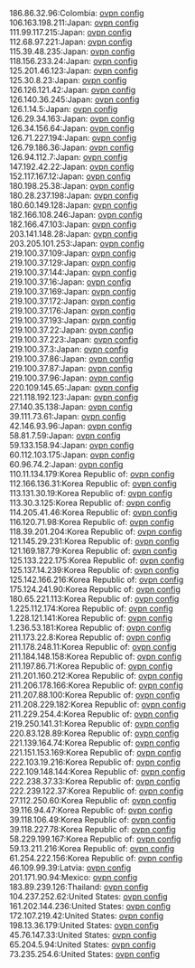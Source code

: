 186.86.32.96:Colombia: [ovpn config](vpn/186_86_32_96.ovpn)  
106.163.198.211:Japan: [ovpn config](vpn/106_163_198_211.ovpn)  
111.99.117.215:Japan: [ovpn config](vpn/111_99_117_215.ovpn)  
112.68.97.221:Japan: [ovpn config](vpn/112_68_97_221.ovpn)  
115.39.48.235:Japan: [ovpn config](vpn/115_39_48_235.ovpn)  
118.156.233.24:Japan: [ovpn config](vpn/118_156_233_24.ovpn)  
125.201.46.123:Japan: [ovpn config](vpn/125_201_46_123.ovpn)  
125.30.8.23:Japan: [ovpn config](vpn/125_30_8_23.ovpn)  
126.126.121.42:Japan: [ovpn config](vpn/126_126_121_42.ovpn)  
126.140.36.245:Japan: [ovpn config](vpn/126_140_36_245.ovpn)  
126.1.14.5:Japan: [ovpn config](vpn/126_1_14_5.ovpn)  
126.29.34.163:Japan: [ovpn config](vpn/126_29_34_163.ovpn)  
126.34.156.64:Japan: [ovpn config](vpn/126_34_156_64.ovpn)  
126.71.227.194:Japan: [ovpn config](vpn/126_71_227_194.ovpn)  
126.79.186.36:Japan: [ovpn config](vpn/126_79_186_36.ovpn)  
126.94.112.7:Japan: [ovpn config](vpn/126_94_112_7.ovpn)  
147.192.42.22:Japan: [ovpn config](vpn/147_192_42_22.ovpn)  
152.117.167.12:Japan: [ovpn config](vpn/152_117_167_12.ovpn)  
180.198.25.38:Japan: [ovpn config](vpn/180_198_25_38.ovpn)  
180.28.237.198:Japan: [ovpn config](vpn/180_28_237_198.ovpn)  
180.60.149.128:Japan: [ovpn config](vpn/180_60_149_128.ovpn)  
182.166.108.246:Japan: [ovpn config](vpn/182_166_108_246.ovpn)  
182.166.47.103:Japan: [ovpn config](vpn/182_166_47_103.ovpn)  
203.141.148.28:Japan: [ovpn config](vpn/203_141_148_28.ovpn)  
203.205.101.253:Japan: [ovpn config](vpn/203_205_101_253.ovpn)  
219.100.37.109:Japan: [ovpn config](vpn/219_100_37_109.ovpn)  
219.100.37.129:Japan: [ovpn config](vpn/219_100_37_129.ovpn)  
219.100.37.144:Japan: [ovpn config](vpn/219_100_37_144.ovpn)  
219.100.37.16:Japan: [ovpn config](vpn/219_100_37_16.ovpn)  
219.100.37.169:Japan: [ovpn config](vpn/219_100_37_169.ovpn)  
219.100.37.172:Japan: [ovpn config](vpn/219_100_37_172.ovpn)  
219.100.37.176:Japan: [ovpn config](vpn/219_100_37_176.ovpn)  
219.100.37.193:Japan: [ovpn config](vpn/219_100_37_193.ovpn)  
219.100.37.22:Japan: [ovpn config](vpn/219_100_37_22.ovpn)  
219.100.37.223:Japan: [ovpn config](vpn/219_100_37_223.ovpn)  
219.100.37.3:Japan: [ovpn config](vpn/219_100_37_3.ovpn)  
219.100.37.86:Japan: [ovpn config](vpn/219_100_37_86.ovpn)  
219.100.37.87:Japan: [ovpn config](vpn/219_100_37_87.ovpn)  
219.100.37.96:Japan: [ovpn config](vpn/219_100_37_96.ovpn)  
220.109.145.65:Japan: [ovpn config](vpn/220_109_145_65.ovpn)  
221.118.192.123:Japan: [ovpn config](vpn/221_118_192_123.ovpn)  
27.140.35.138:Japan: [ovpn config](vpn/27_140_35_138.ovpn)  
39.111.73.61:Japan: [ovpn config](vpn/39_111_73_61.ovpn)  
42.146.93.96:Japan: [ovpn config](vpn/42_146_93_96.ovpn)  
58.81.7.59:Japan: [ovpn config](vpn/58_81_7_59.ovpn)  
59.133.158.94:Japan: [ovpn config](vpn/59_133_158_94.ovpn)  
60.112.103.175:Japan: [ovpn config](vpn/60_112_103_175.ovpn)  
60.96.74.2:Japan: [ovpn config](vpn/60_96_74_2.ovpn)  
110.11.134.179:Korea Republic of: [ovpn config](vpn/110_11_134_179.ovpn)  
112.166.136.31:Korea Republic of: [ovpn config](vpn/112_166_136_31.ovpn)  
113.131.30.19:Korea Republic of: [ovpn config](vpn/113_131_30_19.ovpn)  
113.30.3.125:Korea Republic of: [ovpn config](vpn/113_30_3_125.ovpn)  
114.205.41.46:Korea Republic of: [ovpn config](vpn/114_205_41_46.ovpn)  
116.120.71.98:Korea Republic of: [ovpn config](vpn/116_120_71_98.ovpn)  
118.39.201.204:Korea Republic of: [ovpn config](vpn/118_39_201_204.ovpn)  
121.145.29.231:Korea Republic of: [ovpn config](vpn/121_145_29_231.ovpn)  
121.169.187.79:Korea Republic of: [ovpn config](vpn/121_169_187_79.ovpn)  
125.133.222.175:Korea Republic of: [ovpn config](vpn/125_133_222_175.ovpn)  
125.137.14.239:Korea Republic of: [ovpn config](vpn/125_137_14_239.ovpn)  
125.142.166.216:Korea Republic of: [ovpn config](vpn/125_142_166_216.ovpn)  
175.124.241.90:Korea Republic of: [ovpn config](vpn/175_124_241_90.ovpn)  
180.65.221.113:Korea Republic of: [ovpn config](vpn/180_65_221_113.ovpn)  
1.225.112.174:Korea Republic of: [ovpn config](vpn/1_225_112_174.ovpn)  
1.228.121.141:Korea Republic of: [ovpn config](vpn/1_228_121_141.ovpn)  
1.236.53.181:Korea Republic of: [ovpn config](vpn/1_236_53_181.ovpn)  
211.173.22.8:Korea Republic of: [ovpn config](vpn/211_173_22_8.ovpn)  
211.178.248.11:Korea Republic of: [ovpn config](vpn/211_178_248_11.ovpn)  
211.184.148.158:Korea Republic of: [ovpn config](vpn/211_184_148_158.ovpn)  
211.197.86.71:Korea Republic of: [ovpn config](vpn/211_197_86_71.ovpn)  
211.201.160.212:Korea Republic of: [ovpn config](vpn/211_201_160_212.ovpn)  
211.206.178.166:Korea Republic of: [ovpn config](vpn/211_206_178_166.ovpn)  
211.207.88.100:Korea Republic of: [ovpn config](vpn/211_207_88_100.ovpn)  
211.208.229.182:Korea Republic of: [ovpn config](vpn/211_208_229_182.ovpn)  
211.229.254.4:Korea Republic of: [ovpn config](vpn/211_229_254_4.ovpn)  
219.250.141.31:Korea Republic of: [ovpn config](vpn/219_250_141_31.ovpn)  
220.83.128.89:Korea Republic of: [ovpn config](vpn/220_83_128_89.ovpn)  
221.139.164.74:Korea Republic of: [ovpn config](vpn/221_139_164_74.ovpn)  
221.151.153.169:Korea Republic of: [ovpn config](vpn/221_151_153_169.ovpn)  
222.103.19.216:Korea Republic of: [ovpn config](vpn/222_103_19_216.ovpn)  
222.109.148.144:Korea Republic of: [ovpn config](vpn/222_109_148_144.ovpn)  
222.238.37.33:Korea Republic of: [ovpn config](vpn/222_238_37_33.ovpn)  
222.239.122.37:Korea Republic of: [ovpn config](vpn/222_239_122_37.ovpn)  
27.112.250.60:Korea Republic of: [ovpn config](vpn/27_112_250_60.ovpn)  
39.116.94.47:Korea Republic of: [ovpn config](vpn/39_116_94_47.ovpn)  
39.118.106.49:Korea Republic of: [ovpn config](vpn/39_118_106_49.ovpn)  
39.118.227.78:Korea Republic of: [ovpn config](vpn/39_118_227_78.ovpn)  
58.229.199.167:Korea Republic of: [ovpn config](vpn/58_229_199_167.ovpn)  
59.13.211.216:Korea Republic of: [ovpn config](vpn/59_13_211_216.ovpn)  
61.254.222.156:Korea Republic of: [ovpn config](vpn/61_254_222_156.ovpn)  
46.109.99.39:Latvia: [ovpn config](vpn/46_109_99_39.ovpn)  
201.171.90.94:Mexico: [ovpn config](vpn/201_171_90_94.ovpn)  
183.89.239.126:Thailand: [ovpn config](vpn/183_89_239_126.ovpn)  
104.237.252.62:United States: [ovpn config](vpn/104_237_252_62.ovpn)  
161.202.144.236:United States: [ovpn config](vpn/161_202_144_236.ovpn)  
172.107.219.42:United States: [ovpn config](vpn/172_107_219_42.ovpn)  
198.13.36.179:United States: [ovpn config](vpn/198_13_36_179.ovpn)  
45.76.147.33:United States: [ovpn config](vpn/45_76_147_33.ovpn)  
65.204.5.94:United States: [ovpn config](vpn/65_204_5_94.ovpn)  
73.235.254.6:United States: [ovpn config](vpn/73_235_254_6.ovpn)  
